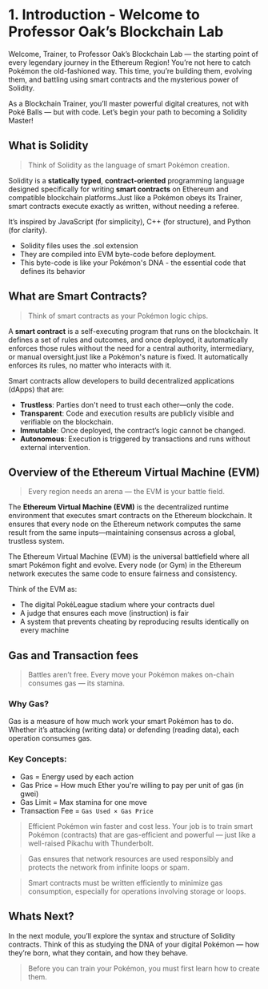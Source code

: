 
# 1. Introduction - Welcome to Professor Oak’s Blockchain Lab
Welcome, Trainer, to Professor Oak’s Blockchain Lab — the starting point of every legendary journey in the Ethereum Region! You’re not here to catch Pokémon the old-fashioned way. This time, you’re building them, evolving them, and battling using smart contracts and the mysterious power of Solidity.

As a Blockchain Trainer, you’ll master powerful digital creatures, not with Poké Balls — but with code. Let’s begin your path to becoming a Solidity Master!


## What is Solidity
> Think of Solidity as the language of smart Pokémon creation.

Solidity is a **statically typed**, **contract-oriented** programming language designed specifically for writing **smart contracts** on Ethereum and compatible blockchain platforms.Just like a Pokémon obeys its Trainer, smart contracts execute exactly as written, without needing a referee.

It’s inspired by JavaScript (for simplicity), C++ (for structure), and Python (for clarity).

 - Solidity files uses the .sol extension
 - They are compiled into EVM byte-code before deployment.
 - This byte-code is like your Pokémon's DNA - the essential code that defines its behavior 


##  What are Smart Contracts?
> Think of smart contracts as your Pokémon logic chips.

A **smart contract** is a self-executing program that runs on the blockchain. It defines a set of rules and outcomes, and once deployed, it automatically enforces those rules without the need for a central authority, intermediary, or manual oversight.just like a Pokémon's nature is fixed. It automatically enforces its rules, no matter who interacts with it.

Smart contracts allow developers to build decentralized applications (dApps) that are:

-   **Trustless**: Parties don't need to trust each other—only the code.
-   **Transparent**: Code and execution results are publicly visible and verifiable on the blockchain.
-   **Immutable**: Once deployed, the contract’s logic cannot be changed.
-   **Autonomous**: Execution is triggered by transactions and runs without external intervention.

## Overview of the Ethereum Virtual Machine (EVM)
> Every region needs an arena — the EVM is your battle field.

The **Ethereum Virtual Machine (EVM)** is the decentralized runtime environment that executes smart contracts on the Ethereum blockchain. It ensures that every node on the Ethereum network computes the same result from the same inputs—maintaining consensus across a global, trustless system.

The Ethereum Virtual Machine (EVM) is the universal battlefield where all smart Pokémon fight and evolve. Every node (or Gym) in the Ethereum network executes the same code to ensure fairness and consistency.

Think of the EVM as:
- The digital PokéLeague stadium where your contracts duel
- A judge that ensures each move (instruction) is fair
- A system that prevents cheating by reproducing results identically on every machine



## Gas and Transaction fees
> Battles aren’t free. Every move your Pokémon makes on-chain consumes gas — its stamina.

### Why Gas?
Gas is a measure of how much work your smart Pokémon has to do. Whether it’s attacking (writing data) or defending (reading data), each operation consumes gas.

### Key Concepts:
- Gas = Energy used by each action
- Gas Price = How much Ether you're willing to pay per unit of gas (in gwei)
- Gas Limit = Max stamina for one move
- Transaction Fee = `Gas Used × Gas Price`

> Efficient Pokémon win faster and cost less. Your job is to train smart Pokémon (contracts) that are gas-efficient and powerful — just like a well-raised Pikachu with Thunderbolt.

> Gas ensures that network resources are used responsibly and protects the network from infinite loops or spam.

> Smart contracts must be written efficiently to minimize gas consumption, especially for operations involving storage or loops.

## Whats Next?
In the next module, you’ll explore the syntax and structure of Solidity contracts. Think of this as studying the DNA of your digital Pokémon — how they’re born, what they contain, and how they behave.

> Before you can train your Pokémon, you must first learn how to create them.
